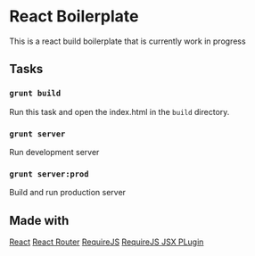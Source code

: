 # React Boilerplate
This is a react build boilerplate that is currently work in progress

## Tasks

### `grunt build`
Run this task and open the index.html in the `build` directory.

### `grunt server`
Run development server

### `grunt server:prod`
Build and run production server

## Made with
[React](http://facebook.github.io/react/)
[React Router](https://github.com/rackt/react-router/)
[RequireJS](http://requirejs.org/)
[RequireJS JSX PLugin](https://github.com/philix/jsx-requirejs-plugin)
